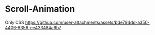 # Scroll-Animation
Only CSS
https://github.com/user-attachments/assets/bde794dd-a350-4406-8356-ee433484a6b7
